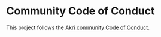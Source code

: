 # Community Code of Conduct
This project follows the [Akri community Code of Conduct](https://github.com/project-akri/akri/blob/main/CODE_OF_CONDUCT.md).